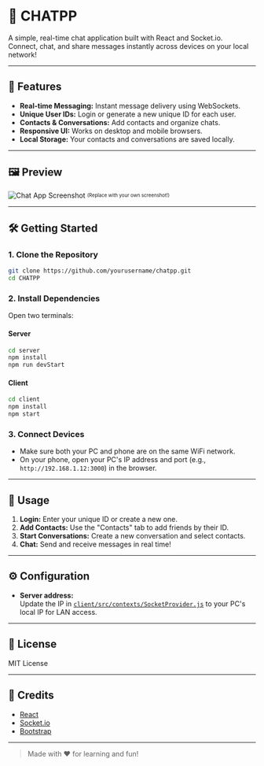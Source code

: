 # 💬 CHATPP

A simple, real-time chat application built with React and Socket.io.  
Connect, chat, and share messages instantly across devices on your local network!

---

## 🚀 Features

- **Real-time Messaging:** Instant message delivery using WebSockets.
- **Unique User IDs:** Login or generate a new unique ID for each user.
- **Contacts & Conversations:** Add contacts and organize chats.
- **Responsive UI:** Works on desktop and mobile browsers.
- **Local Storage:** Your contacts and conversations are saved locally.

---

## 🖼️ Preview

![Chat App Screenshot](https://user-images.githubusercontent.com/placeholder/chatpp-preview.png)
<sub><sup>(Replace with your own screenshot!)</sup></sub>

---

## 🛠️ Getting Started

### 1. **Clone the Repository**
```sh
git clone https://github.com/yourusername/chatpp.git
cd CHATPP
```

### 2. **Install Dependencies**

Open two terminals:

#### **Server**
```sh
cd server
npm install
npm run devStart
```

#### **Client**
```sh
cd client
npm install
npm start
```

### 3. **Connect Devices**

- Make sure both your PC and phone are on the same WiFi network.
- On your phone, open your PC's IP address and port (e.g., `http://192.168.1.12:3000`) in the browser.

---

## 📱 Usage

1. **Login:** Enter your unique ID or create a new one.
2. **Add Contacts:** Use the "Contacts" tab to add friends by their ID.
3. **Start Conversations:** Create a new conversation and select contacts.
4. **Chat:** Send and receive messages in real time!

---

## ⚙️ Configuration

- **Server address:**  
  Update the IP in [`client/src/contexts/SocketProvider.js`](client/src/contexts/SocketProvider.js) to your PC's local IP for LAN access.

---

## 📝 License

MIT License

---

## 🙏 Credits

- [React](https://reactjs.org/)
- [Socket.io](https://socket.io/)
- [Bootstrap](https://getbootstrap.com/)

---

> Made with ❤️ for learning and fun!
